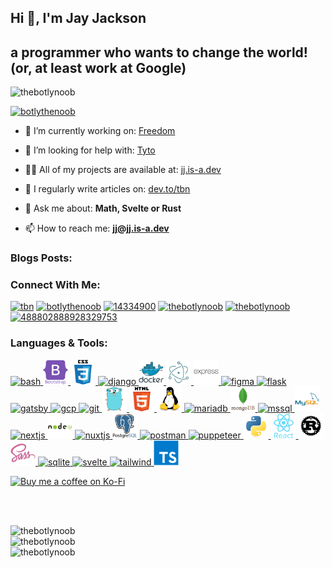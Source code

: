 ## Hi 👋, I'm Jay Jackson

## a programmer who wants to change the world! (or, at least work at Google)

<img src="https://komarev.com/ghpvc/?username=thebotlynoob&label=Profile%20views&color=0e75b6&style=flat" alt="thebotlynoob" />

<p > <a href="https://twitter.com/botlythenoob" target="blank"><img src="https://img.shields.io/twitter/follow/botlythenoob?logo=twitter&style=for-the-badge" alt="botlythenoob" /></a> </p>

-   🔭 I’m currently working on: [Freedom](https://github.com/thefreedomapp/freedom)

-   🤝 I’m looking for help with: [Tyto](https://github.com/TheBotlyNoob/tyto)

-   👨‍💻 All of my projects are available at: [jj.is-a.dev](https://jj.is-a.dev)

-   📝 I regularly write articles on: [dev.to/tbn](https://dev.to/tbn)

-   💬 Ask me about: **Math, Svelte or Rust**

-   📫 How to reach me: **jj@jj.is-a.dev**

### Blogs Posts:

<!-- BLOG-POST-LIST:START -->
<!-- BLOG-POST-LIST:END -->

### Connect With Me:

<!-- Using `img` elements to set the width of the image. -->

<a href="https://dev.to/tbn" target="blank"><img  src="https://raw.githubusercontent.com/rahuldkjain/github-profile-readme-generator/master/src/images/icons/Social/devto.svg" alt="tbn" height="30" width="40" /></a>
<a href="https://twitter.com/botlythenoob" target="blank"><img  src="https://raw.githubusercontent.com/rahuldkjain/github-profile-readme-generator/master/src/images/icons/Social/twitter.svg" alt="botlythenoob" height="30" width="40" /></a>
<a href="https://stackoverflow.com/users/14334900" target="blank"><img  src="https://raw.githubusercontent.com/rahuldkjain/github-profile-readme-generator/master/src/images/icons/Social/stack-overflow.svg" alt="14334900" height="30" width="40" /></a>
<a href="https://www.youtube.com/c/thebotlynoob" target="blank"><img  src="https://raw.githubusercontent.com/rahuldkjain/github-profile-readme-generator/master/src/images/icons/Social/youtube.svg" alt="thebotlynoob" height="30" width="40" /></a>
<a href="https://www.leetcode.com/thebotlynoob" target="blank"><img  src="https://raw.githubusercontent.com/rahuldkjain/github-profile-readme-generator/master/src/images/icons/Social/leet-code.svg" alt="thebotlynoob" height="30" width="40" /></a>
<a href="https://discord.gg/488802888928329753" target="blank"><img  src="https://raw.githubusercontent.com/rahuldkjain/github-profile-readme-generator/master/src/images/icons/Social/discord.svg" alt="488802888928329753" height="30" width="40" /></a>

### Languages & Tools:

<!-- See above comment -->

<a href="https://www.gnu.org/software/bash/" target="_blank" rel="noreferrer"> <img src="https://www.vectorlogo.zone/logos/gnu_bash/gnu_bash-icon.svg" alt="bash" width="40" height="40" /> </a>
<a href="https://getbootstrap.com" target="_blank" rel="noreferrer"> <img src="https://raw.githubusercontent.com/devicons/devicon/master/icons/bootstrap/bootstrap-plain-wordmark.svg" alt="bootstrap" width="40" height="40" /> </a>
<a href="https://www.w3schools.com/css/" target="_blank" rel="noreferrer"> <img src="https://raw.githubusercontent.com/devicons/devicon/master/icons/css3/css3-original-wordmark.svg" alt="css3" width="40" height="40" /> </a>
<a href="https://www.djangoproject.com/" target="_blank" rel="noreferrer"> <img src="https://cdn.worldvectorlogo.com/logos/django.svg" alt="django" width="40" height="40" /> </a>
<a href="https://www.docker.com/" target="_blank" rel="noreferrer"> <img src="https://raw.githubusercontent.com/devicons/devicon/master/icons/docker/docker-original-wordmark.svg" alt="docker" width="40" height="40" /> </a>
<a href="https://www.electronjs.org" target="_blank" rel="noreferrer"> <img src="https://raw.githubusercontent.com/devicons/devicon/master/icons/electron/electron-original.svg" alt="electron" width="40" height="40" /> </a>
<a href="https://expressjs.com" target="_blank" rel="noreferrer"> <img src="https://raw.githubusercontent.com/devicons/devicon/master/icons/express/express-original-wordmark.svg" alt="express" width="40" height="40" /> </a>
<a href="https://www.figma.com/" target="_blank" rel="noreferrer"> <img src="https://www.vectorlogo.zone/logos/figma/figma-icon.svg" alt="figma" width="40" height="40" /> </a>
<a href="https://flask.palletsprojects.com/" target="_blank" rel="noreferrer"> <img src="https://www.vectorlogo.zone/logos/pocoo_flask/pocoo_flask-icon.svg" alt="flask" width="40" height="40" /> </a>
<a href="https://www.gatsbyjs.com/" target="_blank" rel="noreferrer"> <img src="https://www.vectorlogo.zone/logos/gatsbyjs/gatsbyjs-icon.svg" alt="gatsby" width="40" height="40" /> </a>
<a href="https://cloud.google.com" target="_blank" rel="noreferrer"> <img src="https://www.vectorlogo.zone/logos/google_cloud/google_cloud-icon.svg" alt="gcp" width="40" height="40" /> </a>
<a href="https://git-scm.com/" target="_blank" rel="noreferrer"> <img src="https://www.vectorlogo.zone/logos/git-scm/git-scm-icon.svg" alt="git" width="40" height="40" /> </a>
<a href="https://golang.org" target="_blank" rel="noreferrer"> <img src="https://raw.githubusercontent.com/devicons/devicon/master/icons/go/go-original.svg" alt="go" width="40" height="40" /> </a>
<a href="https://www.w3.org/html/" target="_blank" rel="noreferrer"> <img src="https://raw.githubusercontent.com/devicons/devicon/master/icons/html5/html5-original-wordmark.svg" alt="html5" width="40" height="40" /> </a>
<a href="https://www.linux.org/" target="_blank" rel="noreferrer"> <img src="https://raw.githubusercontent.com/devicons/devicon/master/icons/linux/linux-original.svg" alt="linux" width="40" height="40" /> </a>
<a href="https://mariadb.org/" target="_blank" rel="noreferrer"> <img src="https://www.vectorlogo.zone/logos/mariadb/mariadb-icon.svg" alt="mariadb" width="40" height="40" /> </a>
<a href="https://www.mongodb.com/" target="_blank" rel="noreferrer"> <img src="https://raw.githubusercontent.com/devicons/devicon/master/icons/mongodb/mongodb-original-wordmark.svg" alt="mongodb" width="40" height="40" /> </a>
<a href="https://www.microsoft.com/en-us/sql-server" target="_blank" rel="noreferrer"> <img src="https://www.svgrepo.com/show/303229/microsoft-sql-server-logo.svg" alt="mssql" width="40" height="40" /> </a>
<a href="https://www.mysql.com/" target="_blank" rel="noreferrer"> <img src="https://raw.githubusercontent.com/devicons/devicon/master/icons/mysql/mysql-original-wordmark.svg" alt="mysql" width="40" height="40" /> </a>
<a href="https://nextjs.org/" target="_blank" rel="noreferrer"> <img src="https://cdn.worldvectorlogo.com/logos/nextjs-2.svg" alt="nextjs" width="40" height="40" /> </a>
<a href="https://nodejs.org" target="_blank" rel="noreferrer"> <img src="https://raw.githubusercontent.com/devicons/devicon/master/icons/nodejs/nodejs-original-wordmark.svg" alt="nodejs" width="40" height="40" /> </a>
<a href="https://nuxtjs.org/" target="_blank" rel="noreferrer"> <img src="https://www.vectorlogo.zone/logos/nuxtjs/nuxtjs-icon.svg" alt="nuxtjs" width="40" height="40" /> </a>
<a href="https://www.postgresql.org" target="_blank" rel="noreferrer"> <img src="https://raw.githubusercontent.com/devicons/devicon/master/icons/postgresql/postgresql-original-wordmark.svg" alt="postgresql" width="40" height="40" /> </a>
<a href="https://postman.com" target="_blank" rel="noreferrer"> <img src="https://www.vectorlogo.zone/logos/getpostman/getpostman-icon.svg" alt="postman" width="40" height="40" /> </a>
<a href="https://github.com/puppeteer/puppeteer" target="_blank" rel="noreferrer"> <img src="https://www.vectorlogo.zone/logos/pptrdev/pptrdev-official.svg" alt="puppeteer" width="40" height="40" /> </a>
<a href="https://www.python.org" target="_blank" rel="noreferrer"> <img src="https://raw.githubusercontent.com/devicons/devicon/master/icons/python/python-original.svg" alt="python" width="40" height="40" /> </a>
<a href="https://reactjs.org/" target="_blank" rel="noreferrer"> <img src="https://raw.githubusercontent.com/devicons/devicon/master/icons/react/react-original-wordmark.svg" alt="react" width="40" height="40" /> </a>
<a href="https://www.rust-lang.org" target="_blank" rel="noreferrer"> <img src="https://raw.githubusercontent.com/devicons/devicon/master/icons/rust/rust-plain.svg" alt="rust" width="40" height="40" /> </a>
<a href="https://sass-lang.com" target="_blank" rel="noreferrer"> <img src="https://raw.githubusercontent.com/devicons/devicon/master/icons/sass/sass-original.svg" alt="sass" width="40" height="40" /> </a>
<a href="https://www.sqlite.org/" target="_blank" rel="noreferrer"> <img src="https://www.vectorlogo.zone/logos/sqlite/sqlite-icon.svg" alt="sqlite" width="40" height="40" /> </a>
<a href="https://svelte.dev" target="_blank" rel="noreferrer"> <img src="https://upload.wikimedia.org/wikipedia/commons/1/1b/Svelte_Logo.svg" alt="svelte" width="40" height="40" /> </a>
<a href="https://tailwindcss.com/" target="_blank" rel="noreferrer"> <img src="https://www.vectorlogo.zone/logos/tailwindcss/tailwindcss-icon.svg" alt="tailwind" width="40" height="40" /> </a>
<a href="https://www.typescriptlang.org/" target="_blank" rel="noreferrer"> <img src="https://raw.githubusercontent.com/devicons/devicon/master/icons/typescript/typescript-original.svg" alt="typescript" width="40" height="40" /> </a>

[![Buy me a coffee on Ko-Fi](https://cdn.ko-fi.com/cdn/kofi3.png?v=3)](https://ko-fi.com/thebot)

<br><br>

![thebotlynoob](https://github-readme-stats.vercel.app/api/top-langs?username=thebotlynoob&show_icons=true&locale=en&layout=compact)
<br>
![thebotlynoob](https://github-readme-stats.vercel.app/api?username=thebotlynoob&show_icons=true&locale=en)
<br>
![thebotlynoob](https://github-readme-streak-stats.herokuapp.com/?user=thebotlynoob&)
